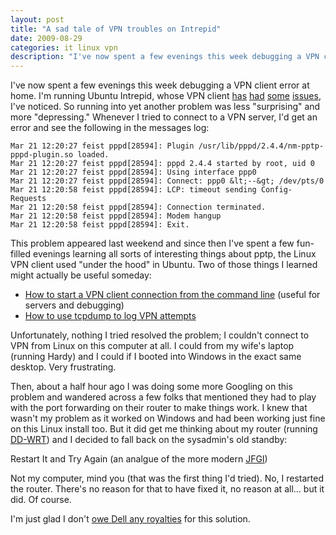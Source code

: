 ```yaml
---
layout: post
title: "A sad tale of VPN troubles on Intrepid"
date: 2009-08-29
categories: it linux vpn
description: "I've now spent a few evenings this week debugging a VPN client error at home: \"LCP: timeout sending Config-Requests … Connection terminated. … Modem hangup\""
---
```


I've now spent a few evenings this week debugging a VPN client error at home.  I'm running Ubuntu Intrepid, whose VPN client [has](https://bugs.launchpad.net/ubuntu/+source/network-manager-pptp/+bug/278309) [had](https://bugs.launchpad.net/ubuntu/+source/network-manager-pptp/+bug/291895) [some](https://bugs.launchpad.net/ubuntu/+source/network-manager-pptp/+bug/259168) [issues](https://bugs.launchpad.net/ubuntu/+source/network-manager-pptp/+bug/284212), I've noticed.  So running into yet another problem was less "surprising" and more "depressing."  Whenever I tried to connect to a VPN server, I'd get an error and see the following in the messages log:

```
Mar 21 12:20:27 feist pppd[28594]: Plugin /usr/lib/pppd/2.4.4/nm-pptp-pppd-plugin.so loaded.
Mar 21 12:20:27 feist pppd[28594]: pppd 2.4.4 started by root, uid 0
Mar 21 12:20:27 feist pppd[28594]: Using interface ppp0
Mar 21 12:20:27 feist pppd[28594]: Connect: ppp0 &lt;--&gt; /dev/pts/0
Mar 21 12:20:58 feist pppd[28594]: LCP: timeout sending Config-Requests
Mar 21 12:20:58 feist pppd[28594]: Connection terminated.
Mar 21 12:20:58 feist pppd[28594]: Modem hangup
Mar 21 12:20:58 feist pppd[28594]: Exit.
```

This problem appeared last weekend and since then I've spent a few fun-filled evenings learning all sorts of interesting things about pptp, the Linux VPN client used "under the hood" in Ubuntu.  Two of those things I learned might actually be useful someday:

* [How to start a VPN client connection from the command line](https://help.ubuntu.com/community/VPNClient#Manually%20configuring%20your%20connection) (useful for servers and debugging)
* [How to use tcpdump to log VPN attempts](http://pptpclient.sourceforge.net/howto-diagnosis.phtml#tcpdump)

Unfortunately, nothing I tried resolved the problem; I couldn't connect to VPN from Linux on this computer at all.  I could from my wife's laptop (running Hardy) and I could if I booted into Windows in the exact same desktop.  Very frustrating.

Then, about a half hour ago I was doing some more Googling on this problem and wandered across a few folks that mentioned they had to play with the port forwarding on their router to make things work.  I knew that wasn't my problem as it worked on Windows and had been working just fine on this Linux install too.  But it did get me thinking about my router (running [DD-WRT](http://www.dd-wrt.com)) and I decided to fall back on the sysadmin's old standby:

Restart It and Try Again (an analgue of the more modern [JFGI](http://justfuckinggoogleit.com/))

Not my computer, mind you (that was the first thing I'd tried).  No, I restarted the router.  There's no reason for that to have fixed it, no reason at all... but it did.  Of course.

I'm just glad I don't [owe Dell any royalties](http://www.bbspot.com/News/2003/08/dell_tech_support.html) for this solution.
